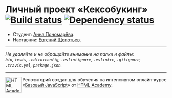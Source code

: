 # Личный проект «Кексобукинг» [![Build status][travis-image]][travis-url] [![Dependency status][dependency-image]][dependency-url]

* Студент: [Анна Пономарёва](https://up.htmlacademy.ru/javascript/8/user/153610).
* Наставник: [Евгений Щепотьев](https://up.htmlacademy.ru/javascript/8/user/125753).

---

_Не удаляйте и не обращайте внимание на папки и файлы:_<br>
_`bin`, `tests`, `.editorconfig`, `.eslintignore`, `.eslintrc`, `.gitignore`, `.travis.yml`, `package.json`._

---

<a href="https://htmlacademy.ru/intensive/javascript"><img align="left" width="50" height="50" title="HTML Academy" src="https://up.htmlacademy.ru/static/img/intensive/javascript/logo-for-github.svg"></a>

Репозиторий создан для обучения на интенсивном онлайн‑курсе «[Базовый JavaScript](https://htmlacademy.ru/intensive/javascript)» от [HTML Academy](https://htmlacademy.ru).

[travis-image]: https://travis-ci.org/htmlacademy-javascript/153610-keksobooking.svg?branch=master
[travis-url]: https://travis-ci.org/htmlacademy-javascript/153610-keksobooking
[dependency-image]: https://david-dm.org/htmlacademy-javascript/153610-keksobooking.svg?style=flat-square
[dependency-url]: https://david-dm.org/htmlacademy-javascript/153610-keksobooking
